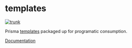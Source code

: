 # templates

[![trunk](https://github.com/prisma/templates-node/actions/workflows/trunk.yml/badge.svg)](https://github.com/prisma/templates-node/actions/workflows/trunk.yml)

Prisma [templates](https://github.com/prisma/prisma-schema-examples) packaged up for programatic consumption.

[Documentation](https://paka.dev/npm/@prisma-labs/templates)
